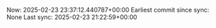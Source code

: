 Now: 2025-02-23 23:37:12.440787+00:00 Earliest commit since sync: None Last sync: 2025-02-23 21:22:59+00:00
